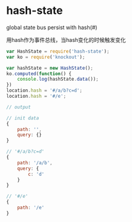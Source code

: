 hash-state
==========

global state bus persist with hash(#)

用hash作为事件总线，当hash变化的时候触发变化

``` javascript
var HashState = require('hash-state');
var ko = require('knockout');

var hashState = new HashState();
ko.computed(function() {
    console.log(hashState.data());
})
location.hash = '#/a/b?c=d';
location.hash = '#/e';

// output

// init data
{
    path: '',
    query: {}
}

// '#/a/b?c=d'
{
    path: '/a/b',
    query: {
        c: 'd'
    }
}

// '#/e'
{
    path: '/e'
}

```


